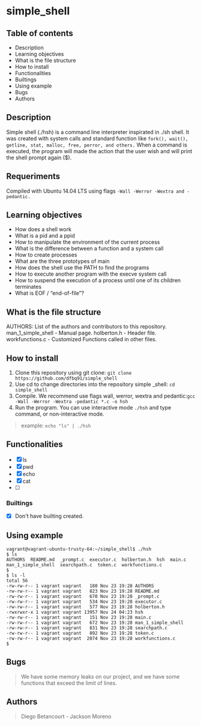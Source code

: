 # simple_shell

## Table of contents
* Description
* Learning objectives
* What is the file structure
* How to install
* Functionalities
* Builtings
* Using example
* Bugs
* Authors

## Description
Simple shell (./hsh) is a command line interpreter inspirated in ./sh shell. 
It was created with system calls and standard function like 
` fork(), wait(), getline, stat, malloc, free, perror, and others. `
When a command is executed, the program will made the action that the user wish and will print the shell prompt again ($).


## Requeriments
Compiled with Ubuntu 14.04 LTS using flags `-Wall -Werror -Wextra and -pedantic.`


## Learning objectives
* How does a shell work
* What is a pid and a ppid
* How to manipulate the environment of the current process
* What is the difference between a function and a system call
* How to create processes
* What are the three prototypes of main
* How does the shell use the PATH to find the programs
* How to execute another program with the execve system call
* How to suspend the execution of a process until one of its children terminates
* What is EOF / “end-of-file”?

## What is the file structure
AUTHORS: List of the authors and contributors to this repository. 
man_1_simple_shell - Manual page. 
holberton.h - Header file. 
workfunctions.c - Customized Functions called in other files. 


## How to install
1) Clone this repository using git clone: `git clone https://github.com/dfbq91/simple_shell`
2) Use cd to change directories into the repository simple _shell: `cd simple_shell`
3) Compile. We recommend use flags wall, werror, wextra and pedantic:` gcc -Wall -Werror -Wextra -pedantic *.c -o hsh `
4) Run the program. You can use interactive mode `./hsh` and type command, or non-interactive mode.
> example: `echo "ls" | ./hsh`


## Functionalities
- [x] ls
- [x] pwd
- [x] echo
- [x] cat
- [ ] 


### Builtings
- [X] Don't have builting created.


## Using example
```
vagrant@vagrant-ubuntu-trusty-64:~/simple_shell$ ./hsh
$ ls
AUTHORS  README.md  _prompt.c  executor.c  holberton.h  hsh  main.c  man_1_simple_shell  searchpath.c  token.c  workfunctions.c
$
$ ls -l
total 56
-rw-rw-r-- 1 vagrant vagrant   180 Nov 23 19:28 AUTHORS
-rw-rw-r-- 1 vagrant vagrant   823 Nov 23 19:28 README.md
-rw-rw-r-- 1 vagrant vagrant   670 Nov 23 19:28 _prompt.c
-rw-rw-r-- 1 vagrant vagrant   534 Nov 23 19:28 executor.c
-rw-rw-r-- 1 vagrant vagrant   577 Nov 23 19:28 holberton.h
-rwxrwxr-x 1 vagrant vagrant 13957 Nov 24 04:23 hsh
-rw-rw-r-- 1 vagrant vagrant   151 Nov 23 19:28 main.c
-rw-rw-r-- 1 vagrant vagrant   672 Nov 23 19:28 man_1_simple_shell
-rw-rw-r-- 1 vagrant vagrant   831 Nov 23 19:28 searchpath.c
-rw-rw-r-- 1 vagrant vagrant   892 Nov 23 19:28 token.c
-rw-rw-r-- 1 vagrant vagrant  2074 Nov 23 19:28 workfunctions.c
$

```

## Bugs
> We have some memory leaks on our project, and we have some functions that exceed the limit of lines.
## Authors
> Diego Betancourt -  Jackson Moreno
